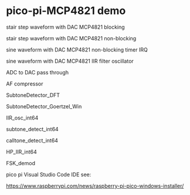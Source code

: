 # pico-pi-MCP4821 demo

stair step waveform with DAC MCP4821 blocking

stair step waveform with DAC MCP4821 non-blocking

sine waveform with DAC MCP4821 non-blocking timer IRQ

sine waveform with DAC MCP4821 IIR filter oscillator

ADC to DAC pass through 

AF compressor

SubtoneDetector_DFT

SubtoneDetector_Goertzel_Win

IIR_osc_int64

subtone_detect_int64

calltone_detect_int64

HP_IIR_int64

FSK_demod

pico pi Visual Studio Code IDE see:

https://www.raspberrypi.com/news/raspberry-pi-pico-windows-installer/

